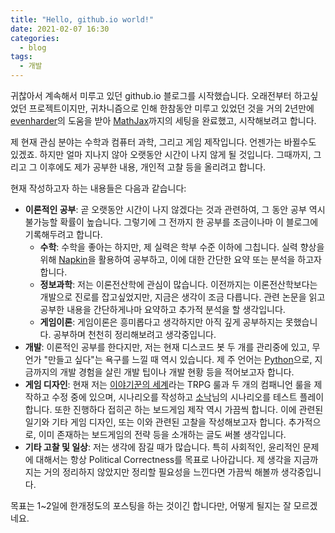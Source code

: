 ```yaml
---
title: "Hello, github.io world!"
date: 2021-02-07 16:30
categories:
  - blog
tags:
  - 개발
---
```


귀찮아서 계속해서 미루고 있던 github.io 블로그를 시작했습니다. 오래전부터 하고싶었던 프로젝트이지만, 귀차니즘으로 인해 한참동안 미루고 있었던 것을 거의 2년만에 [evenharder](https://evenharder.github.io/)의 도움을 받아 [MathJax](https://www.mathjax.org/)까지의 세팅을 완료했고, 시작해보려고 합니다.

제 현재 관심 분야는 수학과 컴퓨터 과학, 그리고 게임 제작입니다. 언젠가는 바뀔수도 있겠죠. 하지만 얼마 지나지 않아 오랫동안 시간이 나지 않게 될 것입니다. 그때까지, 그리고 그 이후에도 제가 공부한 내용, 개인적 고찰 등을 올리려고 합니다.

현재 작성하고자 하는 내용들은 다음과 같습니다:

- **이론적인 공부**: 곧 오랫동안 시간이 나지 않겠다는 것과 관련하여, 그 동안 공부 역시 불가능할 확률이 높습니다. 그렇기에 그 전까지 한 공부를 조금이나마 이 블로그에 기록해두려고 합니다.
  - **수학**: 수학을 좋아는 하지만, 제 실력은 학부 수준 이하에 그칩니다. 실력 향상을 위해 [Napkin](https://web.evanchen.cc/napkin.html)을 활용하여 공부하고, 이에 대한 간단한 요약 또는 분석을 하고자 합니다.
  - **정보과학**: 저는 이론전산학에 관심이 많습니다. 이전까지는 이론전산학보다는 개발으로 진로를 잡고싶었지만, 지금은 생각이 조금 다릅니다. 관련 논문을 읽고 공부한 내용을 간단하게나마 요약하고 추가적 분석을 할 생각입니다.
  - **게임이론**: 게임이론은 흥미롭다고 생각하지만 아직 깊게 공부하지는 못했습니다. 공부하며 천천히 정리해보려고 생각중입니다.
- **개발**: 이론적인 공부를 한다지만, 저는 현재 디스코드 봇 두 개를 관리중에 있고, 무언가 "만들고 싶다"는 욕구를 느낄 때 역시 있습니다. 제 주 언어는 [Python](https://www.python.org/)으로, 지금까지의 개발 경험을 살린 개발 팁이나 개발 현황 등을 적어보고자 합니다.
- **게임 디자인**: 현재 저는 [이야기꾼의 세계](https://github.com/n0n3x1573n7/World-of-the-Storytellers)라는 TRPG 룰과 두 개의 컴패니언 룰을 제작하고 수정 중에 있으며, 시나리오를 작성하고 [소낙](https://twitter.com/knock_tr)님의 시나리오를 테스트 플레이 합니다. 또한 진행하다 접히곤 하는 보드게임 제작 역시 가끔씩 합니다. 이에 관련된 일기와 기타 게임 디자인, 또는 이와 관련된 고찰을 작성해보고자 합니다. 추가적으로, 이미 존재하는 보드게임의 전략 등을 소개하는 글도 써볼 생각입니다.
- **기타 고찰 및 일상**: 저는 생각에 잠길 때가 많습니다. 특히 사회적인, 윤리적인 문제에 대해서는 항상 Political Correctness를 목표로 나아갑니다. 제 생각을 지금까지는 거의 정리하지 않았지만 정리할 필요성을 느낀다면 가끔씩 해볼까 생각중입니다.

목표는 1~2일에 한개정도의 포스팅을 하는 것이긴 합니다만, 어떻게 될지는 잘 모르겠네요.
